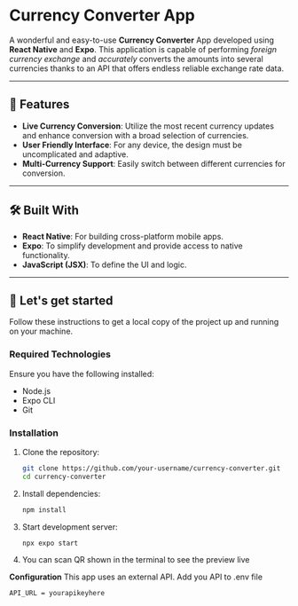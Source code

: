 # Currency Converter App

A wonderful and easy-to-use **Currency Converter** App developed using **React Native** and **Expo**. This application is capable of performing *foreign currency exchange* and *accurately* converts the amounts into several currencies thanks to an API that offers endless reliable exchange rate data.

---

## 📱 Features

- **Live Currency Conversion**: Utilize the most recent currency updates and enhance conversion with a broad selection of currencies.
- **User Friendly Interface**: For any device, the design must be uncomplicated and adaptive.
- **Multi-Currency Support**: Easily switch between different currencies for conversion.


---

## 🛠️ Built With

- **React Native**: For building cross-platform mobile apps.
- **Expo**: To simplify development and provide access to native functionality.
- **JavaScript (JSX)**: To define the UI and logic.

---

## 🚀 Let's get started

Follow these instructions to get a local copy of the project up and running on your machine.

### Required Technologies

Ensure you have the following installed:

- Node.js
- Expo CLI
- Git

### Installation

1. Clone the repository:
   ```bash
   git clone https://github.com/your-username/currency-converter.git
   cd currency-converter
   ```

2. Install dependencies:
   ```bash
   npm install
   ```

3. Start development server:
   ```bash
   npx expo start
   ```

4. You can scan QR shown in the terminal to see the preview live

**Configuration**
This app uses an external API. Add you API to .env file
```env
API_URL = yourapikeyhere

```